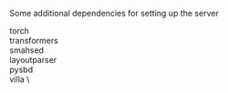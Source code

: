 Some additional dependencies for setting up the server


torch \
transformers  \
smahsed  \
layoutparser  \
pysbd  \
villa  \
